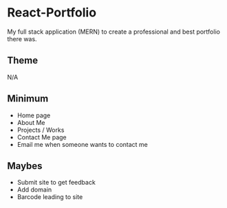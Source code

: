 # React-Portfolio
My full stack application (MERN) to create a professional and best portfolio there was.

## Theme 
N/A


## Minimum
* Home page
* About Me 
* Projects / Works
* Contact Me page
* Email me when someone wants to contact me

## Maybes
* Submit site to get feedback
* Add domain 
* Barcode leading to site
